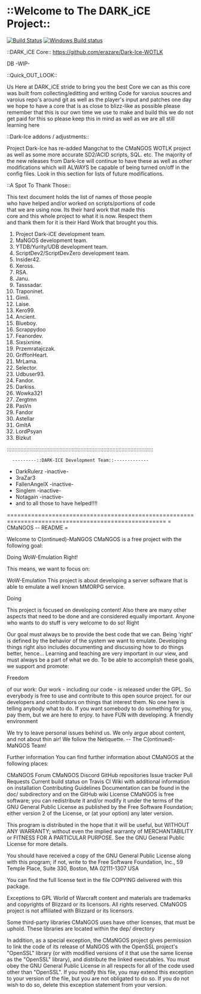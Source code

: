 # ::Welcome to The DARK_iCE Project::
[![Build Status](https://travis-ci.org/cmangos/mangos-wotlk.svg?branch=master)](https://travis-ci.org/cmangos/mangos-wotlk) [![Windows Build status](https://ci.appveyor.com/api/projects/status/github/cmangos/mangos-wotlk?branch=master&svg=true)](https://ci.appveyor.com/project/cmangos/mangos-wotlk/branch/master)

::DARK_iCE Core::
https://github.com/erazare/Dark-Ice-WOTLK

DB -WIP-

::Quick_OUT_LOOK::

Us Here at DARK_iCE stride to bring you the best Core we can as this core was built from collecting/editting and writing
Code for varoius soucres and varoius repo's around git as well as the player's input and patches
one day we hope to have a core that is as close to blizz-like as possible
please remember that this is our own time we use to make and build this  we do not get paid for this
so please keep this in mind  as well as we are all still learning here 

::Dark-Ice addons / adjustments::

Project Dark-Ice has re-added Mangchat to the CMaNGOS WOTLK project as well as some more accurate SD2/ACID
scripts, SQL. etc. The majority of the new releases from Dark-Ice will continue to have these as well as other
modifications which will ALWAYS be capable of being turned on/off in the config files. Look in this section
for lists of future modifications.

::A Spot To Thank Those::

 This text document holds the list of names of those people   
 who have helped and/or worked on scripts/portions of code    
 that we are using now. Its their hard work that made this    
 core and this whole project to what it is now. Respect them  
 and thank them for it is their Hard Work that brought you this.   

   1. Project Dark-iCE development team.                      
   2. MaNGOS development team.                               
   3. YTDB/Yurity/UDB development team.                      
   4. ScriptDev2/ScriptDevZero development team.             
   3. Insider42.                                             
   4. Xeross.                                                
   5. RSA.                                                   
   6. Janu.                                                  
   7. Tasssadar.                                             
   8. Traponinet.                                            
   9. Gimli.                                                 
  10. Laise.                                                 
  11. Kero99.                                                
  12. Ancient.                                               
  13. Blueboy.                                               
  14. Scrappydoo                                             
  15. Feanordev.                                             
  16. Sixsixnine.                                            
  17. Przemratajczak.                                        
  18. GriffonHeart.                                          
  19. MrLama.                                                
  20. Selector.                                              
  21. Udbuser93.                                             
  22. Fandor.                                                
  23. Darkiss.                                               
  24. Wowka321
  25. Zergtmn 
  26. PasVn
  27. Fandor
  28. Astellar
  29. GmltA
  30. LordPsyan
  31. Bizkut
  

:::::::::::::::::::::::::::::::::::::::::::::::::::::::::::::::::::::::::::::::::::::::::::::::::

      ---------::DARK-ICE Development Team::-------------
- DarkRulerz -inactive-
- 3raZar3
- FallenAngelX -inactive-
- Singlem -inactive-
- Notagain -inactive-
- and to all those to have helped!!!!

====================================================================================================
= CMaNGOS -- README =

Welcome to C(ontinued)-MaNGOS
CMaNGOS is a free project with the following goal:

Doing WoW-Emulation Right!

This means, we want to focus on:

WoW-Emulation This project is about developing a server software that is able to emulate a well known MMORPG service.

Doing

This project is focused on developing content!
Also there are many other aspects that need to be done and are considered equally important.
Anyone who wants to do stuff is very welcome to do so!
Right

Our goal must always be to provide the best code that we can.
Being 'right' is defined by the behavior of the system we want to emulate.
Developing things right also includes documenting and discussing how to do things better, hence...
Learning and teaching are very important in our view, and must always be a part of what we do.
To be able to accomplish these goals, we support and promote:

Freedom

of our work: Our work - including our code - is released under the GPL. So everybody is free to use and contribute to this open source project.
for our developers and contributors on things that interest them. No one here is telling anybody what to do. If you want somebody to do something for you, pay them, but we are here to enjoy.
to have FUN with developing.
A friendly environment

We try to leave personal issues behind us.
We only argue about content, and not about thin air!
We follow the Netiquette.
-- The C(ontinued)-MaNGOS Team!

Further information
You can find further information about CMaNGOS at the following places:

CMaNGOS Forum
CMaNGOS Discord
GitHub repositories
Issue tracker
Pull Requests
Current build status on Travis CI
Wiki with additional information on installation
Contributing Guidelines
Documentation can be found in the doc/ subdirectory and on the GitHub wiki
License
CMaNGOS is free software; you can redistribute it and/or modify it under the terms of the GNU General Public License as published by the Free Software Foundation; either version 2 of the License, or (at your option) any later version.

This program is distributed in the hope that it will be useful, but WITHOUT ANY WARRANTY; without even the implied warranty of MERCHANTABILITY or FITNESS FOR A PARTICULAR PURPOSE. See the GNU General Public License for more details.

You should have received a copy of the GNU General Public License along with this program; if not, write to the Free Software Foundation, Inc., 59 Temple Place, Suite 330, Boston, MA 02111-1307 USA

You can find the full license text in the file COPYING delivered with this package.

Exceptions to GPL
World of Warcraft content and materials are trademarks and copyrights of Blizzard or its licensors. All rights reserved. CMaNGOS project is not affiliated with Blizzard or its licensors.

Some third-party libraries CMaNGOS uses have other licenses, that must be uphold. These libraries are located within the dep/ directory

In addition, as a special exception, the CMaNGOS project gives permission to link the code of its release of MaNGOS with the OpenSSL project's "OpenSSL" library (or with modified versions of it that use the same license as the "OpenSSL" library), and distribute the linked executables. You must obey the GNU General Public License in all respects for all of the code used other than "OpenSSL". If you modify this file, you may extend this exception to your version of the file, but you are not obligated to do so. If you do not wish to do so, delete this exception statement from your version.
